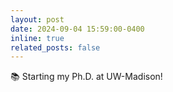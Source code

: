 ```yaml
---
layout: post
date: 2024-09-04 15:59:00-0400
inline: true
related_posts: false
---
```


📚 Starting my Ph.D. at UW-Madison!